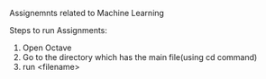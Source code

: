 Assignemnts related to Machine Learning

Steps to run Assignments:
1. Open Octave
2. Go to the directory which has the main file(using cd command)
3. run \<filename\>
